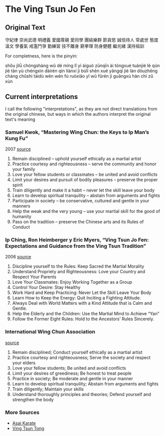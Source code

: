 # The Ving Tsun Jo Fen

## Original Text

守紀律 崇尚武德
明禮義 愛國尊親
愛同學 團結樂群
節貪慾 誠信待人
常處世 態度溫文
學養氣 戒濫鬥爭
勤練習 技不離身
窮拳理 防身健體
繼光緒 漢持祖訓

For completness, here is the pinyin:

shǒu jìlǜ chóngshàng wǔ dé
míng lǐ yì àiguó zūnqīn
ài tóngxué tuánjié lè qún
jié tān yù chéngxìn dàirén
qín liànxí jì bùlí shēn
xué yǎngqì jiè làn dòuzhēng
cháng chǔshì tàidù wēn wén
fú ruòxiǎo yǐ wǔ fǔrén
jì guāngxù hàn chí zǔ xùn

## Current interpretations
I call the following "interpretations", as they are not direct translations from the original chinese, but ways in which the authors interpret the original text's meaning

### Samuel Kwok, “Mastering Wing Chun: the Keys to Ip Man’s Kung Fu”
2007 [source](http://chinesemartialstudies.com/2013/05/17/the-wing-chun-jo-fen-norms-and-the-creation-of-a-southern-chinese-martial-arts-community)

1. Remain disciplined – uphold yourself ethically as a martial artist
2. Practice courtesy and righteousness – serve the community and honor your family
3. Love your fellow students or classmates – be united and avoid conflicts
4. Limit your desires and pursuit of bodily pleasures – preserve the proper spirit
5. Train diligently and make it a habit – never let the skill leave your body
6. Learn to develop spiritual tranquility – abstain from arguments and fights
7. Participate in society – be conservative, cultured and gentle in your manners
8. Help the weak and the very young – use your martial skill for the good of humanity
9. Pass on the tradition – preserve the Chinese arts and its Rules of Conduct

### Ip Ching, Ron Heimberger y Eric Myers, “Ving Tsun Jo Fen: Expectations and Guidance from the Ving Tsun Tradition”
2006 [source](http://chinesemartialstudies.com/2013/05/17/the-wing-chun-jo-fen-norms-and-the-creation-of-a-southern-chinese-martial-arts-community)

1. Discipline yourself to the Rules: Keep Sacred the Martial Morality
2. Understand Propriety and Righteousness: Love your Country and Respect Your Parents
3. Love Your Classmates: Enjoy Working Together as a Group
4. Control Your Desire: Stay Healthy
5. Work Hard and Keep Practicing: Never Let the Skill Leave Your Body
6. Learn How to Keep the Energy: Quit Inciting a Fighting Attitude.
7. Always Deal with World Matters with a Kind Attitude that is Calm and Gentle.
8. Help the Elderly and the Children: Use the Martial Mind to Achieve “Yan”
9. Follow the Former Eight Rules: Hold to the Ancestors’ Rules Sincerely.

### International Wing Chun Association
[source](http://www.hkwingchun.com/)

1. Remain disciplined; Conduct yourself ethically as a martial artist
2. Practice courtesy and righteousness; Serve the society and respect your elders
3. Love your fellow students; Be united and avoid conflicts
4. Limit your desires of greediness; Be honest to treat people
5. Practice in society; Be moderate and gentle in your manner
6. Learn to develop spiritual tranquility; Abstain from arguments and fights
7. Train diligently; Maintain your skills
8. Understand thoroughly principles and theories; Defend yourself and strengthen the body

### More Sources

- [Asai Karate](http://asaikarate.com/ip-mans-win-chun-rules-of-conduct-wing-chun-jo-fen-%E8%91%89%E5%95%8F%E8%A9%A0%E6%98%A5%E7%A5%96%E8%A8%93/)
- [Ving Tsun Tong](http://www.vingtsuntong.com/commandments_e.html)
